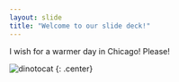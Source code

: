 ```yaml
---
layout: slide
title: "Welcome to our slide deck!"
---
```


I wish for a warmer day in Chicago! Please!

![dinotocat](https://octodex.github.com/images/dinotocat.png)
{: .center}
